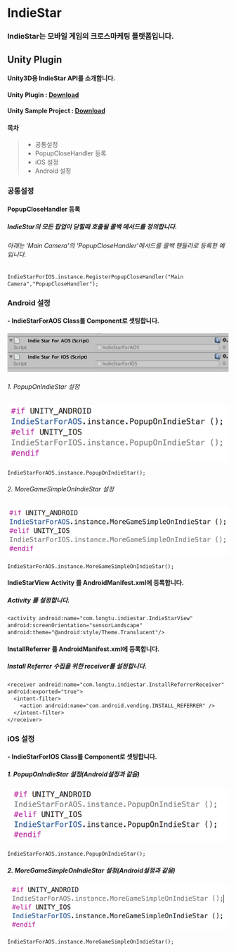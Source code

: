 # IndieStar
### IndieStar는 모바일 게임의 크로스마케팅 플랫폼입니다.

## Unity Plugin
#### Unity3D용 IndieStar API를 소개합니다.
#### Unity Plugin : [Download](https://github.com/pass4u/IndieStar/blob/master/unity/IndieStarForUnity_v2.0.unitypackage)
#### Unity Sample Project : [Download](https://github.com/pass4u/IndieStar/blob/master/sample_unity_project/sample_unity_project.unitypackage)


#### 목차
> - 공통설정
>  - PopupCloseHandler 등록
> - iOS 설정
> - Android 설정

### 공통설정 <a id="chapter-1"></a>
#### PopupCloseHandler 등록
##### IndieStar의 모든 팝업이 닫힐때 호출될 콜백 메서드를 정의합니다.
###### 아래는 'Main Camera'의 'PopupCloseHandler'메서드를 콜백 핸들러로 등록한 예 입니다.

    IndieStarForIOS.instance.RegisterPopupCloseHandler("Main Camera","PopupCloseHandler");


### Android 설정 <a id="chapter-2"></a>
#### - IndieStarForAOS Class를 Component로 셋팅합니다.
![Alt component 설정](https://github.com/pass4u/IndieStar/blob/master/res/api_1.png)

###### 1. PopupOnIndieStar 설정
![Alt component 설정](https://github.com/pass4u/IndieStar/blob/master/res/api_2.png)

    IndieStarForAOS.instance.PopupOnIndieStar();

###### 2. MoreGameSimpleOnIndieStar 설정
![Alt component 설정](https://github.com/pass4u/IndieStar/blob/master/res/api_3.png)

    IndieStarForAOS.instance.MoreGameSimpleOnIndieStar();


#### IndieStarView Activity 를 AndroidManifest.xml에 등록합니다.
##### Activity 를 설정합니다.
    <activity android:name="com.longtu.indiestar.IndieStarView" android:screenOrientation="sensorLandscape" android:theme="@android:style/Theme.Translucent"/>


#### InstallReferrer 를 AndroidManifest.xml에 등록합니다.
##### Install Referrer 수집을 위한 receiver를 설정합니다.
    <receiver android:name="com.longtu.indiestar.InstallReferrerReceiver" android:exported="true">
      <intent-filter>
        <action android:name="com.android.vending.INSTALL_REFERRER" />
      </intent-filter>
    </receiver>






### iOS 설정 <a id="chapter-3"></a>
#### - IndieStarForIOS Class를 Component로 셋팅합니다.
##### 1. PopupOnIndieStar 설정(Android설정과 같음)
![Alt component 설정](https://github.com/pass4u/IndieStar/blob/master/res/api_5.png)

    IndieStarForAOS.instance.PopupOnIndieStar();

##### 2. MoreGameSimpleOnIndieStar 설정(Android설정과 같음)
![Alt component 설정](https://github.com/pass4u/IndieStar/blob/master/res/api_6.png)

    IndieStarForAOS.instance.MoreGameSimpleOnIndieStar();
